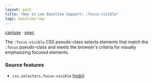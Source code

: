 ```yaml
---
layout: post
title: "New in Low Baseline Support: :focus-visible"
tags: baseline-low
---
```


[caniuse](https://caniuse.com/?search=focus-visible) · [spec](https://drafts.csswg.org/selectors-4/#the-focus-visible-pseudo)

The `:focus-visible` CSS pseudo-class selects elements that match the `:focus` pseudo-class and meets the browser's criteria for visually emphasizing focused elements.

### Source features

- ``css.selectors.focus-visible`` [[mdn]](https://https://developer.mozilla.org/en-US/search?q=css.selectors.focus-visible)
